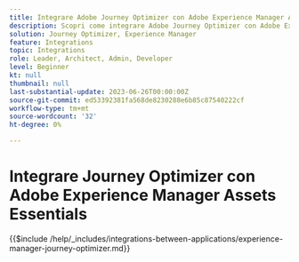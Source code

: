 ```yaml
---
title: Integrare Adobe Journey Optimizer con Adobe Experience Manager Assets Essentials
description: Scopri come integrare Adobe Journey Optimizer con Adobe Experience Manager Assets Essentials.
solution: Journey Optimizer, Experience Manager
feature: Integrations
topic: Integrations
role: Leader, Architect, Admin, Developer
level: Beginner
kt: null
thumbnail: null
last-substantial-update: 2023-06-26T00:00:00Z
source-git-commit: ed53392381fa568de8230288e6b85c87540222cf
workflow-type: tm+mt
source-wordcount: '32'
ht-degree: 0%

---
```



# Integrare Journey Optimizer con Adobe Experience Manager Assets Essentials

{{$include /help/_includes/integrations-between-applications/experience-manager-journey-optimizer.md}}
